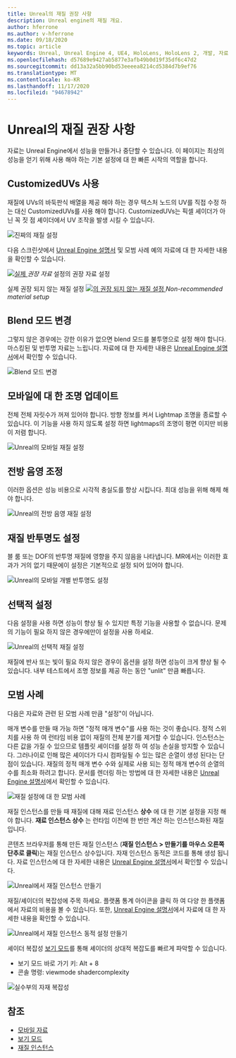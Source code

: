 ```yaml
---
title: Unreal의 재질 권장 사항
description: Unreal engine의 재질 개요.
author: hferrone
ms.author: v-hferrone
ms.date: 09/18/2020
ms.topic: article
keywords: Unreal, Unreal Engine 4, UE4, HoloLens, HoloLens 2, 개발, 자료, 설명서, 가이드, 기능, holograms, 게임 개발, 혼합 현실 헤드셋, windows mixed reality 헤드셋, 가상 현실 헤드셋
ms.openlocfilehash: d57689e9427ab5877e3afb49b0d19f35df6c47d2
ms.sourcegitcommit: dd13a32a5bb90bd53eeeea8214cd5384d7b9ef76
ms.translationtype: MT
ms.contentlocale: ko-KR
ms.lasthandoff: 11/17/2020
ms.locfileid: "94678942"
---
```

# <a name="material-recommendations-in-unreal"></a>Unreal의 재질 권장 사항

자료는 Unreal Engine에서 성능을 만들거나 중단할 수 있습니다. 이 페이지는 최상의 성능을 얻기 위해 사용 해야 하는 기본 설정에 대 한 빠른 시작의 역할을 합니다.

## <a name="using-customizeduvs"></a>CustomizedUVs 사용

재질에 UVs의 바둑판식 배열을 제공 해야 하는 경우 텍스처 노드의 UV를 직접 수정 하는 대신 CustomizedUVs를 사용 해야 합니다. CustomizedUVs는 픽셀 셰이더가 아닌 꼭 짓 점 셰이더에서 UV 조작을 발생 시킬 수 있습니다. 

![진짜의 재질 설정](images/unreal-materials-img-01c.png)

다음 스크린샷에서 [Unreal Engine 설명서](https://docs.unrealengine.com/Platforms/Mobile/Materials/index.html) 및 모범 사례 예의 자료에 대 한 자세한 내용을 확인할 수 있습니다.

[ ![ 실제 ](images/unreal-materials-img-01.png) ](images/unreal-materials-img-01.png#lightbox) 
 *권장 자료* 설정의 권장 자료 설정

실제 권장 되지 않는 재질 설정 [ ![ 의 권장 되지 않는 재질 설정 ](images/unreal-materials-img-01b.png) ](images/unreal-materials-img-01b.png#lightbox) 
 *Non-recommended material setup*

## <a name="changing-blend-mode"></a>Blend 모드 변경

그렇지 않은 경우에는 강한 이유가 없으면 blend 모드를 불투명으로 설정 해야 합니다. 마스킹된 및 반투명 자료는 느립니다. 자료에 대 한 자세한 내용은 [Unreal Engine 설명서](https://docs.unrealengine.com/Platforms/Mobile/Materials/index.html)에서 확인할 수 있습니다.

![Blend 모드 변경](images/unreal-materials-img-02.jpg)

## <a name="updating-lighting-for-mobile"></a>모바일에 대 한 조명 업데이트

전체 전체 자릿수가 꺼져 있어야 합니다. 방향 정보를 켜서 Lightmap 조명을 종료할 수 있습니다. 이 기능을 사용 하지 않도록 설정 하면 lightmaps의 조명이 평면 이지만 비용이 저렴 합니다.

![Unreal의 모바일 재질 설정](images/unreal-materials-img-03.jpg)

## <a name="adjusting-forward-shading"></a>전방 음영 조정

이러한 옵션은 성능 비용으로 시각적 충실도를 향상 시킵니다. 최대 성능을 위해 해제 해야 합니다.

![Unreal의 전방 음영 재질 설정](images/unreal-materials-img-04.jpg)

## <a name="setting-material-translucency"></a>재질 반투명도 설정

블 룸 또는 DOF의 반투명 재질에 영향을 주지 않음을 나타냅니다. MR에서는 이러한 효과가 거의 없기 때문에이 설정은 기본적으로 설정 되어 있어야 합니다.

![Unreal의 모바일 개별 반투명도 설정](images/unreal-materials-img-05.jpg)

## <a name="optional-settings"></a>선택적 설정

다음 설정을 사용 하면 성능이 향상 될 수 있지만 특정 기능을 사용할 수 없습니다. 문제의 기능이 필요 하지 않은 경우에만이 설정을 사용 하세요.

![Unreal의 선택적 재질 설정](images/unreal-materials-img-06.jpg)

재질에 반사 또는 빛이 필요 하지 않은 경우이 옵션을 설정 하면 성능이 크게 향상 될 수 있습니다. 내부 테스트에서 조명 정보를 제공 하는 동안 "unlit" 만큼 빠릅니다.

## <a name="best-practices"></a>모범 사례

다음은 자료와 관련 된 모범 사례 만큼 "설정"이 아닙니다.

매개 변수를 만들 때 가능 하면 "정적 매개 변수"를 사용 하는 것이 좋습니다. 정적 스위치를 사용 하 여 런타임 비용 없이 재질의 전체 분기를 제거할 수 있습니다. 인스턴스는 다른 값을 가질 수 있으므로 템플릿 셰이더를 설정 하 여 성능 손실을 방지할 수 있습니다. 그러나이로 인해 많은 셰이더가 다시 컴파일될 수 있는 많은 순열이 생성 된다는 단점이 있습니다. 재질의 정적 매개 변수 수와 실제로 사용 되는 정적 매개 변수의 순열의 수를 최소화 하려고 합니다. 문서를 렌더링 하는 방법에 대 한 자세한 내용은 [Unreal Engine 설명서](https://docs.unrealengine.com/Engine/Rendering/Materials/ExpressionReference/Parameters/index.html#staticswitchparameter)에서 확인할 수 있습니다.

![재질 설정에 대 한 모범 사례](images/unreal-materials-img-07.jpg)

재질 인스턴스를 만들 때 재질에 대해 재료 인스턴스 **상수** 에 대 한 기본 설정을 지정 해야 합니다. **재료 인스턴스 상수** 는 런타임 이전에 한 번만 계산 하는 인스턴스화된 재질입니다.

콘텐츠 브라우저를 통해 만든 재질 인스턴스 (**재질 인스턴스 > 만들기를 마우스 오른쪽 단추로 클릭**)는 재질 인스턴스 상수입니다. 자재 인스턴스 동적은 코드를 통해 생성 됩니다. 자료 인스턴스에 대 한 자세한 내용은 [Unreal Engine 설명서](https://docs.unrealengine.com/Engine/Rendering/Materials/MaterialInstances/index.html)에서 확인할 수 있습니다.

![Unreal에서 재질 인스턴스 만들기](images/unreal-materials-img-08.png)

재질/셰이더의 복잡성에 주목 하세요. 플랫폼 통계 아이콘을 클릭 하 여 다양 한 플랫폼에서 자료의 비용을 볼 수 있습니다. 또한, [Unreal Engine 설명서](https://docs.unrealengine.com/Platforms/Mobile/Materials/index.html)에서 자료에 대 한 자세한 내용을 확인할 수 있습니다.

![Unreal에서 재질 인스턴스 동적 설정 만들기](images/unreal-materials-img-09.png)

셰이더 복잡성 [보기 모드](https://docs.unrealengine.com/Engine/UI/LevelEditor/Viewports/ViewModes/index.html)를 통해 셰이더의 상대적 복잡도를 빠르게 파악할 수 있습니다.

* 보기 모드 바로 가기 키: Alt + 8
* 콘솔 명령: viewmode shadercomplexity

![실수부의 자재 복잡성](images/unreal-materials-img-10.png)

## <a name="see-also"></a>참조
* [모바일 자료](https://docs.unrealengine.com/Platforms/Mobile/Materials/index.html)
* [보기 모드](https://docs.unrealengine.com/Engine/UI/LevelEditor/Viewports/ViewModes/index.html)
* [재질 인스턴스](https://docs.unrealengine.com/Engine/Rendering/Materials/MaterialInstances/index.html)
